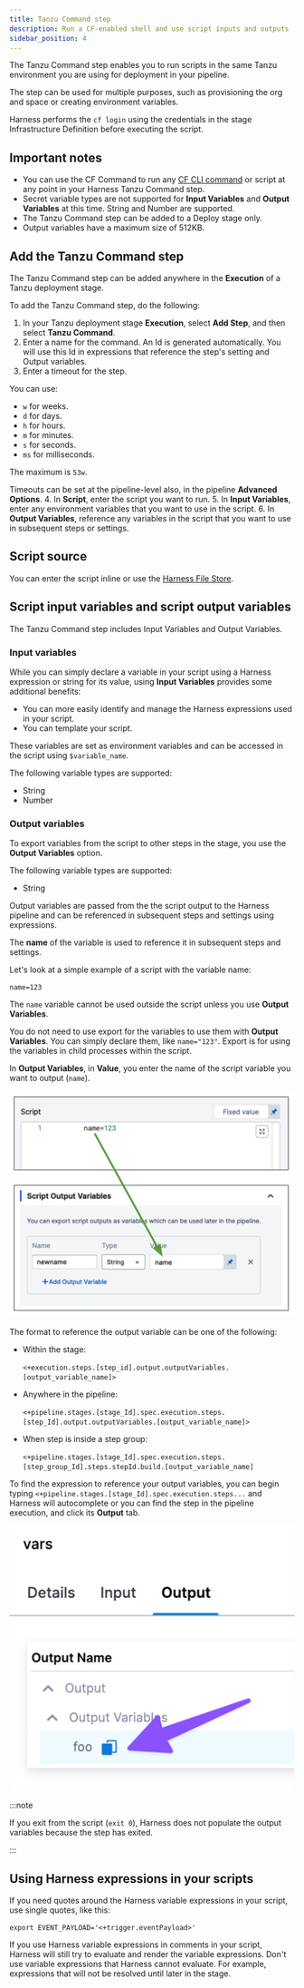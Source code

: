 ```yaml
---
title: Tanzu Command step
description: Run a CF-enabled shell and use script inputs and outputs
sidebar_position: 4
---
```


The Tanzu Command step enables you to run scripts in the same Tanzu environment you are using for deployment in your pipeline.

The step can be used for multiple purposes, such as provisioning the org and space or creating environment variables.

Harness performs the `cf login` using the credentials in the stage Infrastructure Definition before executing the script.


## Important notes

- You can use the CF Command to run any [CF CLI command](https://cli.cloudfoundry.org/en-US/v6/) or script at any point in your Harness Tanzu Command step.
- Secret variable types are not supported for **Input Variables** and **Output Variables** at this time. String and Number are supported.
- The Tanzu Command step can be added to a Deploy stage only.
- Output variables have a maximum size of 512KB.

## Add the Tanzu Command step

The Tanzu Command step can be added anywhere in the **Execution** of a Tanzu deployment stage.

To add the Tanzu Command step, do the following:

1.  In your Tanzu deployment stage **Execution**, select **Add Step**, and then select **Tanzu Command**.
2.  Enter a name for the command. An Id is generated automatically. You will use this Id in expressions that reference the step's setting and Output variables.
3.  Enter a timeout for the step.

  You can use:
  
  - `w` for weeks.
  - `d` for days.
  - `h` for hours.
  - `m` for minutes.
  - `s` for seconds.
  - `ms` for milliseconds.
  
  The maximum is `53w`.
  
  Timeouts can be set at the pipeline-level also, in the pipeline **Advanced Options**.
4.  In **Script**, enter the script you want to run.
5.  In **Input Variables**, enter any environment variables that you want to use in the script.
6.  In **Output Variables**, reference any variables in the script that you want to use in subsequent steps or settings.


## Script source

You can enter the script inline or use the [Harness File Store](/docs/continuous-delivery/x-platform-cd-features/services/add-inline-manifests-using-file-store).

## Script input variables and script output variables

The Tanzu Command step includes Input Variables and Output Variables. 

### Input variables

While you can simply declare a variable in your script using a Harness expression or string for its value, using **Input Variables** provides some additional benefits:

- You can more easily identify and manage the Harness expressions used in your script.
- You can template your script.

These variables are set as environment variables and can be accessed in the script using `$variable_name`.

The following variable types are supported:

- String
- Number

### Output variables

To export variables from the script to other steps in the stage, you use the **Output Variables** option.

The following variable types are supported:

- String

Output variables are passed from the the script output to the Harness pipeline and can be referenced in subsequent steps and settings using expressions.

The **name** of the variable is used to reference it in subsequent steps and settings.


Let's look at a simple example of a script with the variable name:

```
name=123
```

The `name` variable cannot be used outside the script unless you use **Output Variables**.

You do not need to use export for the variables to use them with **Output Variables**. You can simply declare them, like `name="123"`. Export is for using the variables in child processes within the script.

In **Output Variables**, in **Value**, you enter the name of the script variable you want to output (`name`).

![picture 0](static/6f6260d9bd24a28eb8c496626129149796a27ba3b4a1f9edd41bfda0ad5944d8.png)  

The format to reference the output variable can be one of the following:

- Within the stage:

  `<+execution.steps.[step_id].output.outputVariables.[output_variable_name]>`
- Anywhere in the pipeline:
  
  `<+pipeline.stages.[stage_Id].spec.execution.steps.[step_Id].output.outputVariables.[output_variable_name]>`
- When step is inside a step group:
  
  `<+pipeline.stages.[stage_Id].spec.execution.steps.[step_group_Id].steps.stepId.build.[output_variable_name]`

To find the expression to reference your output variables, you can begin typing `<+pipeline.stages.[stage_Id].spec.execution.steps...` and Harness will autocomplete or you can find the step in the pipeline execution, and click its **Output** tab.

![picture 1](static/81d68966ddb64d7a3c2f84008df38d459f70738f51db9f57a42fd182db1d9f33.png)  

:::note

If you exit from the script (`exit 0`), Harness does not populate the output variables because the step has exited.

:::

## Using Harness expressions in your scripts

If you need quotes around the Harness variable expressions in your script, use single quotes, like this:

```
export EVENT_PAYLOAD='<+trigger.eventPayload>'
```

If you use Harness variable expressions in comments in your script, Harness will still try to evaluate and render the variable expressions. Don't use variable expressions that Harness cannot evaluate. For example, expressions that will not be resolved until later in the stage.

